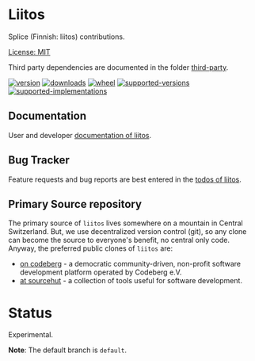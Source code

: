 # Liitos

Splice (Finnish: liitos) contributions.

[License: MIT](https://git.sr.ht/~sthagen/liitos/tree/default/item/LICENSE)

Third party dependencies are documented in the folder [third-party](third-party/README.md).

[![version](https://img.shields.io/pypi/v/liitos.svg?style=flat)](https://pypi.python.org/pypi/liitos/)
[![downloads](https://pepy.tech/badge/liitos/month)](https://pepy.tech/project/liitos)
[![wheel](https://img.shields.io/pypi/wheel/liitos.svg?style=flat)](https://pypi.python.org/pypi/liitos/)
[![supported-versions](https://img.shields.io/pypi/pyversions/liitos.svg?style=flat)](https://pypi.python.org/pypi/liitos/)
[![supported-implementations](https://img.shields.io/pypi/implementation/liitos.svg?style=flat)](https://pypi.python.org/pypi/liitos/)

## Documentation

User and developer [documentation of liitos](https://codes.dilettant.life/docs/liitos).

## Bug Tracker

Feature requests and bug reports are best entered in the [todos of liitos](https://todo.sr.ht/~sthagen/liitos).

## Primary Source repository

The primary source of `liitos` lives somewhere on a mountain in Central Switzerland.
But, we use decentralized version control (git), so any clone can become the source to everyone's benefit, no central only code.
Anyway, the preferred public clones of `liitos` are:

* [on codeberg](https://codeberg.org/sthagen/liitos) - a democratic community-driven, non-profit software development platform operated by Codeberg e.V.
* [at sourcehut](https://git.sr.ht/~sthagen/liitos) - a collection of tools useful for software development.

# Status

Experimental.

**Note**: The default branch is `default`. 
